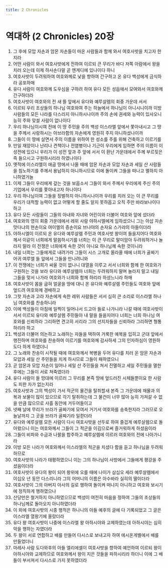 ```yaml
---
title: 2 Chronicles
---
```


# 역대하 (2 Chronicles) 20장
1. 그 후에 모압 자손과 암몬 자손들이 마온 사람들과 함께 와서 여호사밧을 치고자 한지라
1. 어떤 사람이 와서 여호사밧에게 전하여 이르되 큰 무리가 바다 저쪽 아람에서 왕을 치러 오는데 이제 하사손다말 곧 엔게디에 있나이다 하니
1. 여호사밧이 두려워하여 여호와께로 낯을 향하여 간구하고 온 유다 백성에게 금식하라 공포하매
1. 유다 사람이 여호와께 도우심을 구하려 하여 유다 모든 성읍에서 모여와서 여호와께 간구하더라
1. 여호사밧이 여호와의 전 새 뜰 앞에서 유다와 예루살렘의 회중 가운데 서서
1. 이르되 우리 조상들의 하나님 여호와여 주는 하늘에서 하나님이 아니시니이까 이방 사람들의 모든 나라를 다스리지 아니하시나이까 주의 손에 권세와 능력이 있사오니 능히 주와 맞설 사람이 없나이다
1. 우리 하나님이시여 전에 이 땅 주민을 주의 백성 이스라엘 앞에서 쫓아내시고 그 땅을 주께서 사랑하시는 아브라함의 자손에게 영원히 주지 아니하셨나이까
1. 그들이 이 땅에 살면서 주의 이름을 위하여 한 성소를 주를 위해 건축하고 이르기를
1. 만일 재앙이나 난리나 견책이나 전염병이나 기근이 우리에게 임하면 주의 이름이 이 성전에 있으니 우리가 이 성전 앞과 주 앞에 서서 이 환난 가운데에서 주께 부르짖은즉 들으시고 구원하시리라 하였나이다
1. 옛적에 이스라엘이 애굽 땅에서 나올 때에 암몬 자손과 모압 자손과 세일 산 사람들을 침노하기를 주께서 용납하지 아니하시므로 이에 돌이켜 그들을 떠나고 멸하지 아니하였거늘
1. 이제 그들이 우리에게 갚는 것을 보옵소서 그들이 와서 주께서 우리에게 주신 주의 기업에서 우리를 쫓아내고자 하나이다
1. 우리 하나님이여 그들을 징벌하지 아니하시나이까 우리를 치러 오는 이 큰 무리를 우리가 대적할 능력이 없고 어떻게 할 줄도 알지 못하옵고 오직 주만 바라보나이다 하고
1. 유다 모든 사람들이 그들의 아내와 자녀와 어린이와 더불어 여호와 앞에 섰더라
1. 여호와의 영이 회중 가운데에서 레위 사람 야하시엘에게 임하셨으니 그는 아삽 자손 맛다냐의 현손이요 여이엘의 증손이요 브나야의 손자요 스가랴의 아들이더라
1. 야하시엘이 이르되 온 유다와 예루살렘 주민과 여호사밧 왕이여 들을지어다 여호와께서 이같이 너희에게 말씀하시기를 너희는 이 큰 무리로 말미암아 두려워하거나 놀라지 말라 이 전쟁은 너희에게 속한 것이 아니요 하나님께 속한 것이니라
1. 내일 너희는 그들에게로 내려가라 그들이 시스 고개로 올라올 때에 너희가 골짜기 어귀 여루엘 들 앞에서 그들을 만나려니와
1. 이 전쟁에는 너희가 싸울 것이 없나니 대열을 이루고 서서 너희와 함께 한 여호와가 구원하는 것을 보라 유다와 예루살렘아 너희는 두려워하지 말며 놀라지 말고 내일 그들을 맞서 나가라 여호와가 너희와 함께 하리라 하셨느니라 하매
1. 여호사밧이 몸을 굽혀 얼굴을 땅에 대니 온 유다와 예루살렘 주민들도 여호와 앞에 엎드려 여호와께 경배하고
1. 그핫 자손과 고라 자손에게 속한 레위 사람들은 서서 심히 큰 소리로 이스라엘 하나님 여호와를 찬송하니라
1. 이에 백성들이 아침에 일찍이 일어나서 드고아 들로 나가니라 나갈 때에 여호사밧이 서서 이르되 유다와 예루살렘 주민들아 내 말을 들을지어다 너희는 너희 하나님 여호와를 신뢰하라 그리하면 견고히 서리라 그의 선지자들을 신뢰하라 그리하면 형통하리라 하고
1. 백성과 더불어 의논하고 노래하는 자들을 택하여 거룩한 예복을 입히고 군대 앞에서 행진하며 여호와를 찬송하여 이르기를 여호와께 감사하세 그의 인자하심이 영원하도다 하게 하였더니
1. 그 노래와 찬송이 시작될 때에 여호와께서 복병을 두어 유다를 치러 온 암몬 자손과 모압과 세일 산 주민들을 치게 하시므로 그들이 패하였으니
1. 곧 암몬과 모압 자손이 일어나 세일 산 주민들을 쳐서 진멸하고 세일 주민들을 멸한 후에는 그들이 서로 쳐죽였더라
1. 유다 사람이 들 망대에 이르러 그 무리를 본즉 땅에 엎드러진 시체들뿐이요 한 사람도 피한 자가 없는지라
1. 여호사밧과 그의 백성이 가서 적군의 물건을 탈취할새 본즉 그 가운데에 재물과 의복과 보물이 많이 있으므로 각기 탈취하는데 그 물건이 너무 많아 능히 가져갈 수 없을 만큼 많으므로 사흘 동안에 거두어들이고
1. 넷째 날에 무리가 브라가 골짜기에 모여서 거기서 여호와를 송축한지라 그러므로 오늘날까지 그 곳을 브라가 골짜기라 일컫더라
1. 유다와 예루살렘 모든 사람이 다시 여호사밧을 선두로 하여 즐겁게 예루살렘으로 돌아왔으니 이는 여호와께서 그들이 그 적군을 이김으로써 즐거워하게 하셨음이라
1. 그들이 비파와 수금과 나팔을 합주하고 예루살렘에 이르러 여호와의 전에 나아가니라
1. 이방 모든 나라가 여호와께서 이스라엘의 적군을 치셨다 함을 듣고 하나님을 두려워하므로
1. 여호사밧의 나라가 태평하였으니 이는 그의 하나님이 사방에서 그들에게 평강을 주셨음이더라
1. 여호사밧이 유다의 왕이 되어 왕위에 오를 때에 나이가 삼십오 세라 예루살렘에서 이십오 년 동안 다스리니라 그의 어머니의 이름은 아수바라 실히의 딸이더라
1. 여호사밧이 그의 아버지 아사의 길로 행하여 돌이켜 떠나지 아니하고 여호와 보시기에 정직하게 행하였으나
1. 산당만은 철거하지 아니하였으므로 백성이 여전히 마음을 정하여 그들의 조상들의 하나님께로 돌아오지 아니하였더라
1. 이 외에 여호사밧의 시종 행적은 하나니의 아들 예후의 글에 다 기록되었고 그 글은 이스라엘 열왕기에 올랐더라
1. 유다 왕 여호사밧이 나중에 이스라엘 왕 아하시야와 교제하였는데 아하시야는 심히 악을 행하는 자였더라
1. 두 왕이 서로 연합하고 배를 만들어 다시스로 보내고자 하여 에시온게벨에서 배를 만들었더니
1. 마레사 사람 도다와후의 아들 엘리에셀이 여호사밧을 향하여 예언하여 이르되 왕이 아하시야와 교제하므로 여호와께서 왕이 지은 것들을 파하시리라 하더니 이에 그 배들이 부서져서 다시스로 가지 못하였더라